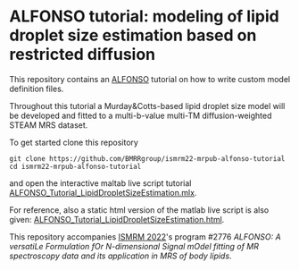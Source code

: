 # ALFONSO tutorial: modeling of lipid droplet size estimation based on restricted diffusion

This repository contains an [ALFONSO](https://github.com/BMRRgroup/alfonso "ALFONSO on github") tutorial on how to write custom model definition files.

Throughout this tutorial a Murday&Cotts-based lipid droplet size model will be developed and fitted to a multi-b-value multi-TM diffusion-weighted STEAM MRS dataset. 

To get started clone this repository 
```
git clone https://github.com/BMRRgroup/ismrm22-mrpub-alfonso-tutorial
cd ismrm22-mrpub-alfonso-tutorial
```
and open the interactive maltab live script tutorial [ALFONSO_Tutorial_LipidDropletSizeEstimation.mlx](./ALFONSO_Tutorial_LipidDropletSizeEstimation.mlx). 

For reference, also a static html version of the matlab live script is also given: [ALFONSO_Tutorial_LipidDropletSizeEstimation.html](./ALFONSO_Tutorial_LipidDropletSizeEstimation.html).

This repository accompanies [ISMRM 2022](https://www.ismrm.org/22m/)'s program #2776 *ALFONSO: A versatiLe Formulation fOr N-dimensional Signal mOdel fitting of MR spectroscopy data and its application in MRS of body lipids*. 
